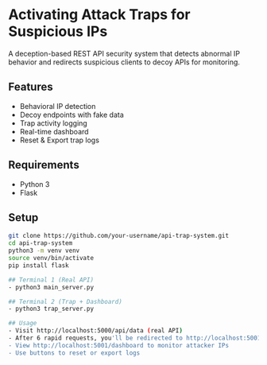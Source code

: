 # Activating Attack Traps for Suspicious IPs

A deception-based REST API security system that detects abnormal IP behavior and redirects suspicious clients to decoy APIs for monitoring.

## Features
- Behavioral IP detection
- Decoy endpoints with fake data
- Trap activity logging
- Real-time dashboard
- Reset & Export trap logs

## Requirements
- Python 3
- Flask

## Setup
```bash
git clone https://github.com/your-username/api-trap-system.git
cd api-trap-system
python3 -m venv venv
source venv/bin/activate
pip install flask

## Terminal 1 (Real API)
- python3 main_server.py

## Terminal 2 (Trap + Dashboard)
- python3 trap_server.py

## Usage
- Visit http://localhost:5000/api/data (real API)
- After 6 rapid requests, you'll be redirected to http://localhost:5001/trap
- View http://localhost:5001/dashboard to monitor attacker IPs
- Use buttons to reset or export logs
